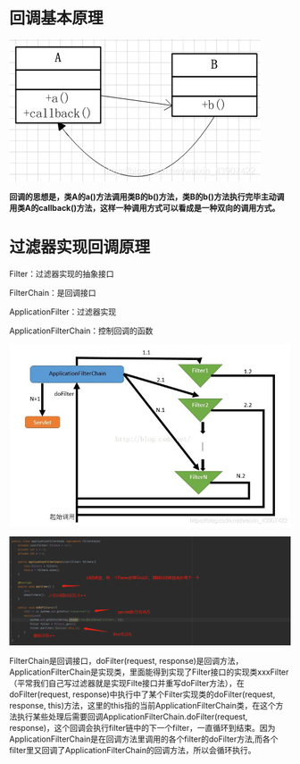 

# 回调基本原理

![20200921152245382](.img/20200921152245382.png)

**回调的思想是，类A的a()方法调用类B的b()方法，类B的b()方法执行完毕主动调用类A的callback()方法，这样一种调用方式可以看成是一种双向的调用方式。**







# 过滤器实现回调原理

Filter：过滤器实现的抽象接口

FilterChain：是回调接口

ApplicationFilter：过滤器实现

ApplicationFilterChain：控制回调的函数



![20200922091415834](.img/20200922091415834.jpeg)



![image-20220903114843991](.img/image-20220903114843991.png)









FilterChain是回调接口，doFilter(request, response)是回调方法，ApplicationFilterChain是实现类，里面能得到实现了Filter接口的实现类xxxFilter（平常我们自己写过滤器就是实现Filte接口并重写doFilter方法），在doFilter(request, response)中执行中了某个Filter实现类的doFilter(request, response, this)方法，这里的this指的当前ApplicationFilterChain类，在这个方法执行某些处理后需要回调ApplicationFilterChain.doFilter(request, response)，这个回调会执行filter链中的下一个filter，一直循环到结束。因为ApplicationFilterChain是在回调方法里调用的各个filter的doFilter方法,而各个filter里又回调了ApplicationFilterChain的回调方法，所以会循环执行。

